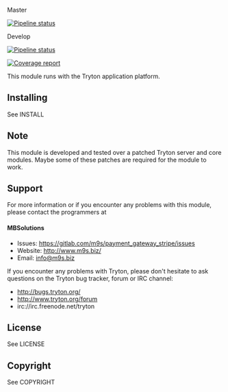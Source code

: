 Master

[![Pipeline status](https://gitlab.com/m9s/payment_gateway_stripe/badges/master/pipeline.svg)](https://gitlab.com/m9s/payment_gateway_stripe/commits/master)

Develop

[![Pipeline status](https://gitlab.com/m9s/payment_gateway_stripe/badges/develop/pipeline.svg)](https://gitlab.com/m9s/payment_gateway_stripe/commits/develop)

[![Coverage report](https://gitlab.com/m9s/payment_gateway_stripe/badges/develop/coverage.svg)](http://m9s.gitlab.io/payment_gateway_stripe)



This module runs with the Tryton application platform.

Installing
----------

See INSTALL

Note
----

This module is developed and tested over a patched Tryton server and
core modules. Maybe some of these patches are required for the module to work.

Support
-------

For more information or if you encounter any problems with this module,
please contact the programmers at

#### MBSolutions

   * Issues:   https://gitlab.com/m9s/payment_gateway_stripe/issues
   * Website:  http://www.m9s.biz/
   * Email:    info@m9s.biz

If you encounter any problems with Tryton, please don't hesitate to ask
questions on the Tryton bug tracker, forum or IRC channel:

   * http://bugs.tryton.org/
   * http://www.tryton.org/forum
   * irc://irc.freenode.net/tryton

License
-------

See LICENSE

Copyright
---------

See COPYRIGHT

